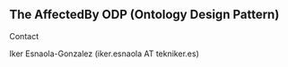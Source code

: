 ## The AffectedBy ODP (Ontology Design Pattern)

Contact

Iker Esnaola-Gonzalez (iker.esnaola AT tekniker.es)
